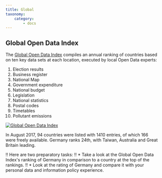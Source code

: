 ```yaml
---
title: Global
taxonomy:
    category:
        - docs
---
```


## Global Open Data Index

The [Global Open Data Index](https://index.okfn.org/) compiles an annual ranking of countries based on ten key data sets at each location, executed by local Open Data experts:

1. Election results
2. Business register
3. National Map
4. Government expenditure
5. National budget
6. Legislation
7. National statistics
8. Postal codes
9. Timetables
10. Pollutant emissions


[![Global Open Data Index](opendataindex.png?classes=caption "Global Open Data Index")](https://index.okfn.org/place/#map)

In August 2017, 94 countries were listed with 1410 entries, of which 166 were freely available. Germany ranks 24th, with Taiwan, Australia and Great Britain leading.

!! Here are two preparatory tasks:
!! * Take a look at the Global Open Data Index's ranking of Germany in comparison to a country at the top of the rankings.
!! * Look at the rating of Germany and compare it with your personal data and information policy experience.
